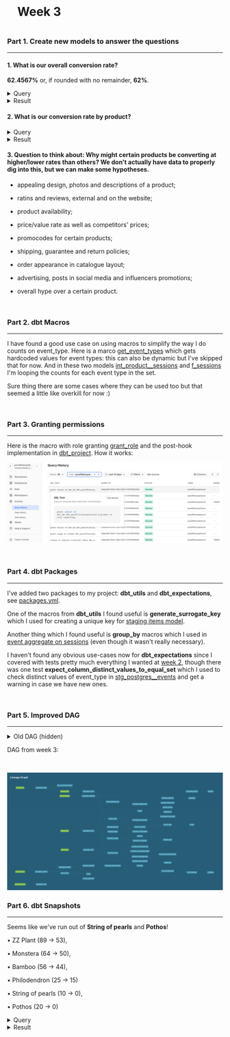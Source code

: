<div id="user-content-toc">
  <ul>
    <summary><h1 style="display: inline-block;">Week 3</h1></summary>
  </ul>
</div>

### Part 1. Create new models to answer the questions

---

#### 1. What is our overall conversion rate?

**62.4567%** or, if rounded with no remainder, **62%**.

<details>
  
<summary>Query</summary>
  
</br>
  
```sql
select
  count(distinct session_id) as count_sessions,
  count(distinct iff(checkout_events >0, session_id, null)) as count_sessions_checkout, 
  count_sessions_checkout / count_sessions * 100 as rate_conversion,
  round(rate_conversion, 0) as rate_conversion_rounded_0

from dev_db.dbt_pavelfilatovpaltacom.f_sessions
```
  
</details>

<details>
  
<summary>Result</summary>
  
</br>
  
| COUNT_SESSIONS | COUNT_SESSIONS_CHECKOUT | RATE_CONVERSION | RATE_CONVERSION_ROUNDED_0  |
| -------------- | ----------------------- | --------------- | -------------------------- |
| 578            | 361                     | 62.4567         | 62                         |

  
</details>


#### 2. What is our conversion rate by product?

<details>
  
<summary>Query</summary>
  
</br>
  
```sql
select
  pv.product,
  count(distinct pv.session_id) as count_sessions,
  count(distinct iff(s.checkout_events > 0, s.session_id, null)) as count_sessions_checkout,
  concat(round(count_sessions_checkout / count_sessions * 100, 0), ' %') as rate_conversion
  

from dev_db.dbt_pavelfilatovpaltacom.f_page_views as pv
left join dev_db.dbt_pavelfilatovpaltacom.f_sessions as s
  on pv.session_id = s.session_id

group by 1
order by 4 desc
```
  
</details>

<details>
  
<summary>Result</summary>
  
</br>
  
| PRODUCT              | COUNT_SESSIONS | COUNT_SESSIONS_CHECKOUT | RATE_CONVERSION |
|----------------------|----------------|-------------------------|-----------------|
| Fiddle Leaf Fig      | 56             | 50                      | 89%             |
| String of pearls     | 64             | 57                      | 89%             |
| Monstera             | 49             | 43                      | 88%             |
| ZZ Plant             | 63             | 55                      | 87%             |
| Cactus               | 55             | 47                      | 85%             |
| Bamboo               | 67             | 56                      | 84%             |
| Calathea Makoyana    | 53             | 44                      | 83%             |
| Spider Plant         | 59             | 49                      | 83%             |
| Majesty Palm         | 67             | 55                      | 82%             |
| Ponytail Palm        | 70             | 55                      | 79%             |
| Dragon Tree          | 62             | 49                      | 79%             |
| Arrow Head           | 63             | 50                      | 79%             |
| Money Tree           | 56             | 44                      | 79%             |
| Rubber Plant         | 54             | 42                      | 78%             |
| Snake Plant          | 73             | 56                      | 77%             |
| Devil's Ivy          | 45             | 34                      | 76%             |
| Bird of Paradise     | 60             | 45                      | 75%             |
| Pilea Peperomioides  | 59             | 44                      | 75%             |
| Philodendron         | 62             | 46                      | 74%             |
| Angel Wings Begonia  | 61             | 45                      | 74%             |
| Pothos               | 61             | 45                      | 74%             |
| Birds Nest Fern      | 78             | 57                      | 73%             |
| Orchid               | 75             | 55                      | 73%             |
| Peace Lily           | 66             | 48                      | 73%             |
| Pink Anthurium       | 74             | 54                      | 73%             |
| Ficus                | 68             | 49                      | 72%             |
| Boston Fern          | 63             | 45                      | 71%             |
| Jade Plant           | 46             | 32                      | 70%             |
| Alocasia Polly       | 51             | 34                      | 67%             |
| Aloe Vera            | 65             | 43                      | 66%             |


  
</details>

#### 3. Question to think about: Why might certain products be converting at higher/lower rates than others? We don't actually have data to properly dig into this, but we can make some hypotheses.

- appealing design, photos and descriptions of a product;

- ratins and reviews, external and on the website;

- product availability;

- price/value rate as well as competitors' prices;

- promocodes for certain products;

- shipping, guarantee and return policies;

- order appearance in catalogue layout;

- advertising, posts in social media and influencers promotions;

- overall hype over a certain product.

</br>

### Part 2. dbt Macros

---

I have found a good use case on using macros to simplify the way I do counts on event_type.
Here is a marco [get_event_types](https://github.com/pavel-palta/course-dbt/blob/main/greenery/macros/get_event_types.sql) which gets hardcoded values for event types: this can also be dynamic but I've skipped that for now.
And in these two models [int_product__sessions](https://github.com/pavel-palta/course-dbt/blob/main/greenery/models/marts/product/intermediate/int_product__sessions.sql) and [f_sessions](https://github.com/pavel-palta/course-dbt/blob/main/greenery/models/marts/product/f_sessions.sql) I'm looping the counts for each event type in the set.

Sure thing there are some cases where they can be used too but that seemed a little like overkill for now :)

</br>

### Part 3. Granting permissions

---

Here is the macro with role granting [grant_role](https://github.com/pavel-palta/course-dbt/blob/main/greenery/macros/grant_role.sql) and the post-hook implementation in [dbt_project](https://github.com/pavel-palta/course-dbt/blob/564b84b854a05d7320d232ec63a83845117aa1e9/greenery/dbt_project.yml#L30). How it works:

![Week 3 role_granting](week3_grant_role_reporting.png "Week 2 Role Granting")

</br>

### Part 4. dbt Packages

---

I've added two packages to my project: **dbt_utils** and **dbt_expectations**, see [packages.yml](https://github.com/pavel-palta/course-dbt/blob/main/greenery/packages.yml).

One of the macros from **dbt_utils** I found useful is **generate_surrogate_key** which I used for creating a unique key for [staging items model](https://github.com/pavel-palta/course-dbt/blob/2dddae40310ec22e1138da9782cdf69219b236ad/greenery/models/staging/postgres/stg_postgres__items.sql#L8).

Another thing which I found useful is **group_by** macros which I used in [event aggregate on sessions](https://github.com/pavel-palta/course-dbt/blob/2dddae40310ec22e1138da9782cdf69219b236ad/greenery/models/marts/product/intermediate/int_product__sessions.sql#L24) (even though it wasn't really necessary).

I haven't found any obvious use-cases now for **dbt_expectations** since I covered with tests pretty much everything I wanted at [week 2](https://github.com/pavel-palta/course-dbt/blob/main/greenery/submissions/week2.md#part-2-tests), though there was one test **expect_column_distinct_values_to_equal_set** which I used to check distinct values of event_type in [stg_postgres__events](https://github.com/pavel-palta/course-dbt/blob/2dddae40310ec22e1138da9782cdf69219b236ad/greenery/models/staging/postgres/_stg_postgres__models.yml#L32) and get a warning in case we have new ones.

</br>

### Part 5. Improved DAG

---

<details>

<summary> Old DAG (hidden)</summary>
  
</br>
  
DAG from week 2:

</br>

![Week 2 DAG](week2_dag_screenshot.png "Week 2 DAG")
  
</details>

DAG from week 3:

</br>

![Week 3 DAG](week3_dag_screenshot.png "Week 3 DAG")



### Part 6. dbt Snapshots

---

Seems like we've run out of **String of pearls** and **Pothos**!

• ZZ Plant (89 → 53), 

• Monstera (64 → 50), 

• Bamboo (56 → 44), 

• Philodendron (25 → 15)

• String of pearls (10 → 0), 

• Pothos (20 → 0)

<details>
  
<summary>Query</summary>
  
</br>
  
```sql

-- note: this query may show different results
-- if you're running it days after the date in where

select
  product,
  previous_inventory,
  current_inventory

from dev_db.dbt_pavelfilatovpaltacom.d_inventory

where updated_at > '2023-04-26'
```
  
</details>

<details>
  
<summary>Result</summary>
  
</br>
  
| PRODUCT           | PREVIOUS_INVENTORY | CURRENT_INVENTORY |
|-------------------|--------------------|--------------------|
| ZZ Plant          | 89                 | 53                 |
| Monstera          | 64                 | 50                 |
| Bamboo            | 56                 | 44                 |
| Philodendron      | 25                 | 15                 |
| String of pearls  | 10                 | 0                  |
| Pothos            | 20                 | 0                  |
  
</details>

